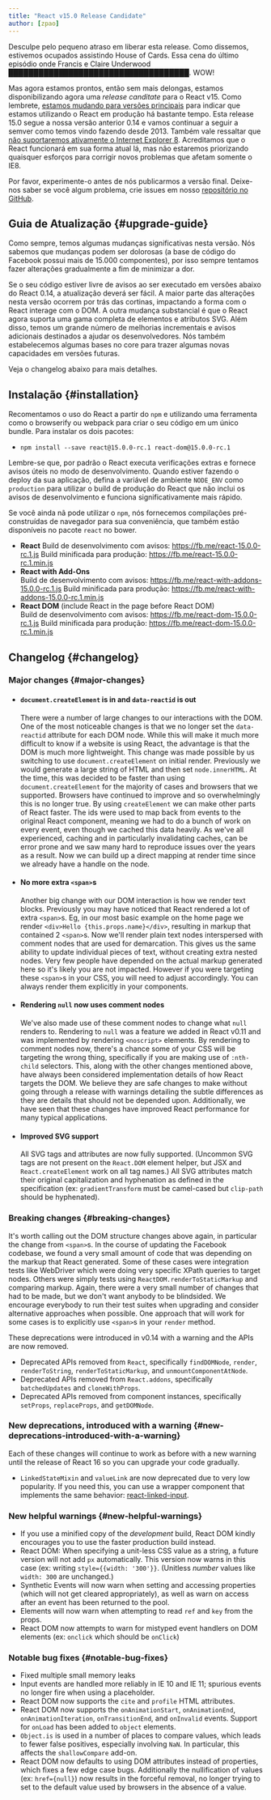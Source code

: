 ```yaml
---
title: "React v15.0 Release Candidate"
author: [zpao]
---
```


Desculpe pelo pequeno atraso em liberar esta release. Como dissemos, estivemos ocupados assistindo House of Cards. Essa cena do último episódio onde Francis e Claire Underwood <abbr title="Você não achou que daríamos spoiler de alguma coisa para você, não é?">████████████████████████████████████</abbr>. WOW!

Mas agora estamos prontos, então sem mais delongas, estamos disponibilizando agora uma *release canditate* para o React v15. Como lembrete, [estamos mudando para versões principais](/blog/2016/02/19/new-versioning-scheme.html) para indicar que estamos utilizando o React em produção há bastante tempo. Esta release 15.0 segue a nossa versão anterior 0.14 e vamos continuar a seguir a semver como temos vindo fazendo desde 2013. Também vale ressaltar que [não suportaremos ativamente o Internet Explorer 8](/blog/2016/01/12/discontinuing-ie8-support.html). Acreditamos que o React funcionará em sua forma atual lá, mas não estaremos priorizando quaisquer esforços para corrigir novos problemas que afetam somente o IE8.

Por favor, experimente-o antes de nós publicarmos a versão final. Deixe-nos saber se você algum problema, crie issues em nosso [repositório no GitHub](https://github.com/facebook/react).

## Guia de Atualização {#upgrade-guide}

Como sempre, temos algumas mudanças significativas nesta versão. Nós sabemos que mudanças podem ser dolorosas (a base de código do Facebook possui mais de 15.000 componentes), por isso sempre tentamos fazer alterações gradualmente a fim de minimizar a dor.

Se o seu código estiver livre de avisos ao ser executado em versões abaixo do React 0.14, a atualização deverá ser fácil. A maior parte das alterações nesta versão ocorrem por trás das cortinas, impactando a forma com o React interage com o DOM. A outra mudança substancial é que o React agora suporta uma gama completa de elementos e atributos SVG. Além disso, temos um grande número de melhorias incrementais e avisos adicionais destinados a ajudar os desenvolvedores. Nós também estabelecemos algumas bases no core para trazer algumas novas capacidades em versões futuras.

Veja o changelog abaixo para mais detalhes.

## Instalação {#installation}

Recomentamos o uso do React a partir do `npm` e utilizando uma ferramenta como o browserify ou webpack para criar o seu código em um único bundle. Para instalar os dois pacotes:

* `npm install --save react@15.0.0-rc.1 react-dom@15.0.0-rc.1`

Lembre-se que, por padrão o React executa verificações extras e fornece avisos úteis no modo de desenvolvimento. Quando estiver fazendo o deploy da sua aplicação, defina a variável de ambiente `NODE_ENV` como `production` para utilizar o build de produção do React que não inclui os avisos de desenvolvimento e funciona significativamente mais rápido.

Se você ainda nã pode utilizar o `npm`, nós fornecemos compilações pré-construídas de navegador para sua conveniência, que também estão disponíveis no pacote `react` no bower.

* **React**
  Build de desenvolvimento com avisos: <https://fb.me/react-15.0.0-rc.1.js>
  Build minificada para produção: <https://fb.me/react-15.0.0-rc.1.min.js>
* **React with Add-Ons**  
  Build de desenvolvimento com avisos: <https://fb.me/react-with-addons-15.0.0-rc.1.js>
  Build minificada para produção: <https://fb.me/react-with-addons-15.0.0-rc.1.min.js>
* **React DOM** (include React in the page before React DOM)  
  Build de desenvolvimento com avisos: <https://fb.me/react-dom-15.0.0-rc.1.js>
  Build minificada para produção: <https://fb.me/react-dom-15.0.0-rc.1.min.js>

## Changelog {#changelog}

### Major changes {#major-changes}

- #### `document.createElement` is in and `data-reactid` is out

    There were a number of large changes to our interactions with the DOM. One of the most noticeable changes is that we no longer set the `data-reactid` attribute for each DOM node. While this will make it much more difficult to know if a website is using React, the advantage is that the DOM is much more lightweight. This change was made possible by us switching to use `document.createElement` on initial render. Previously we would generate a large string of HTML and then set `node.innerHTML`. At the time, this was decided to be faster than using `document.createElement` for the majority of cases and browsers that we supported. Browsers have continued to improve and so overwhelmingly this is no longer true. By using `createElement` we can make other parts of React faster. The ids were used to map back from events to the original React component, meaning we had to do a bunch of work on every event, even though we cached this data heavily. As we've all experienced, caching and in particularly invalidating caches, can be error prone and we saw many hard to reproduce issues over the years as a result. Now we can build up a direct mapping at render time since we already have a handle on the node.

- #### No more extra `<span>`s

    Another big change with our DOM interaction is how we render text blocks. Previously you may have noticed that React rendered a lot of extra `<span>`s. Eg, in our most basic example on the home page we render `<div>Hello {this.props.name}</div>`, resulting in markup that contained 2 `<span>`s. Now we'll render plain text nodes interspersed with comment nodes that are used for demarcation. This gives us the same ability to update individual pieces of text, without creating extra nested nodes. Very few people have depended on the actual markup generated here so it's likely you are not impacted. However if you were targeting these `<span>`s in your CSS, you will need to adjust accordingly. You can always render them explicitly in your components.

- #### Rendering `null` now uses comment nodes

    We've also made use of these comment nodes to change what `null` renders to. Rendering to `null` was a feature we added in React v0.11 and was implemented by rendering `<noscript>` elements. By rendering to comment nodes now, there's a chance some of your CSS will be targeting the wrong thing, specifically if you are making use of `:nth-child` selectors. This, along with the other changes mentioned above, have always been considered implementation details of how React targets the DOM. We believe they are safe changes to make without going through a release with warnings detailing the subtle differences as they are details that should not be depended upon. Additionally, we have seen that these changes have improved React performance for many typical applications.

- #### Improved SVG support

    All SVG tags and attributes are now fully supported. (Uncommon SVG tags are not present on the `React.DOM` element helper, but JSX and `React.createElement` work on all tag names.) All SVG attributes match their original capitalization and hyphenation as defined in the specification (ex: `gradientTransform` must be camel-cased but `clip-path` should be hyphenated).



### Breaking changes {#breaking-changes}

It's worth calling out the DOM structure changes above again, in particular the change from `<span>`s. In the course of updating the Facebook codebase, we found a very small amount of code that was depending on the markup that React generated. Some of these cases were integration tests like WebDriver which were doing very specific XPath queries to target nodes. Others were simply tests using `ReactDOM.renderToStaticMarkup` and comparing markup. Again, there were a very small number of changes that had to be made, but we don't want anybody to be blindsided. We encourage everybody to run their test suites when upgrading and consider alternative approaches when possible. One approach that will work for some cases is to explicitly use `<span>`s in your `render` method.

These deprecations were introduced in v0.14 with a warning and the APIs are now removed.

- Deprecated APIs removed from `React`, specifically `findDOMNode`, `render`, `renderToString`, `renderToStaticMarkup`, and `unmountComponentAtNode`.
- Deprecated APIs removed from `React.addons`, specifically `batchedUpdates` and `cloneWithProps`.
- Deprecated APIs removed from component instances, specifically `setProps`, `replaceProps`, and `getDOMNode`.

### New deprecations, introduced with a warning {#new-deprecations-introduced-with-a-warning}

Each of these changes will continue to work as before with a new warning until the release of React 16 so you can upgrade your code gradually.

- `LinkedStateMixin` and `valueLink` are now deprecated due to very low popularity. If you need this, you can use a wrapper component that implements the same behavior: [react-linked-input](https://www.npmjs.com/package/react-linked-input).


### New helpful warnings {#new-helpful-warnings}

- If you use a minified copy of the _development_ build, React DOM kindly encourages you to use the faster production build instead.
- React DOM: When specifying a unit-less CSS value as a string, a future version will not add `px` automatically. This version now warns in this case (ex: writing `style={{width: '300'}}`. (Unitless *number* values like `width: 300` are unchanged.)
- Synthetic Events will now warn when setting and accessing properties (which will not get cleared appropriately), as well as warn on access after an event has been returned to the pool.
- Elements will now warn when attempting to read `ref` and `key` from the props.
- React DOM now attempts to warn for mistyped event handlers on DOM elements (ex: `onclick` which should be `onClick`)

### Notable bug fixes {#notable-bug-fixes}

- Fixed multiple small memory leaks
- Input events are handled more reliably in IE 10 and IE 11; spurious events no longer fire when using a placeholder.
- React DOM now supports the `cite` and `profile` HTML attributes.
- React DOM now supports the `onAnimationStart`, `onAnimationEnd`, `onAnimationIteration`, `onTransitionEnd`, and `onInvalid` events. Support for `onLoad` has been added to `object` elements.
- `Object.is` is used in a number of places to compare values, which leads to fewer false positives, especially involving `NaN`. In particular, this affects the `shallowCompare` add-on.
- React DOM now defaults to using DOM attributes instead of properties, which fixes a few edge case bugs. Additionally the nullification of values (ex: `href={null}`) now results in the forceful removal, no longer trying to set to the default value used by browsers in the absence of a value.
